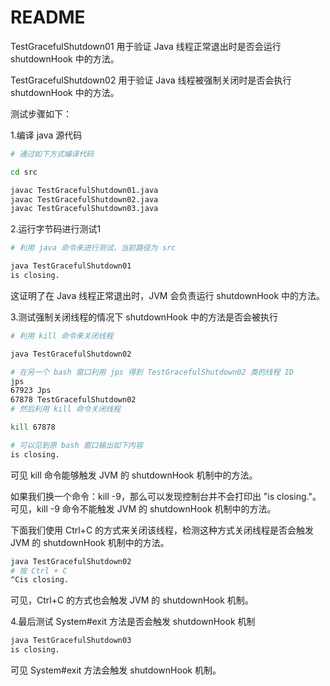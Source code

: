 # README

TestGracefulShutdown01 用于验证 Java 线程正常退出时是否会运行 shutdownHook 中的方法。

TestGracefulShutdown02 用于验证 Java 线程被强制关闭时是否会执行 shutdownHook 中的方法。

测试步骤如下：

1.编译 java 源代码

```bash
# 通过如下方式编译代码

cd src

javac TestGracefulShutdown01.java
javac TestGracefulShutdown02.java
javac TestGracefulShutdown03.java
```

2.运行字节码进行测试1

```bash
# 利用 java 命令来进行测试，当前路径为 src

java TestGracefulShutdown01
is closing.
```

这证明了在 Java 线程正常退出时，JVM 会负责运行 shutdownHook 中的方法。

3.测试强制关闭线程的情况下 shutdownHook 中的方法是否会被执行

```bash
# 利用 kill 命令来关闭线程

java TestGracefulShutdown02

# 在另一个 bash 窗口利用 jps 得到 TestGracefulShutdown02 类的线程 ID
jps
67923 Jps
67878 TestGracefulShutdown02
# 然后利用 kill 命令关闭线程

kill 67878

# 可以见到原 bash 窗口输出如下内容
is closing.
```

可见 kill 命令能够触发 JVM 的 shutdownHook 机制中的方法。

如果我们换一个命令：kill -9，那么可以发现控制台并不会打印出 "is closing."。可见，kill -9 命令不能触发 JVM 的 shutdownHook 机制中的方法。

下面我们使用 Ctrl+C 的方式来关闭该线程，检测这种方式关闭线程是否会触发 JVM 的 shutdownHook 机制中的方法。

```bash
java TestGracefulShutdown02
# 按 Ctrl + C
^Cis closing.
```

可见，Ctrl+C 的方式也会触发 JVM 的 shutdownHook 机制。

4.最后测试 System#exit 方法是否会触发 shutdownHook 机制

```bash
java TestGracefulShutdown03
is closing.
```

可见 System#exit 方法会触发 shutdownHook 机制。